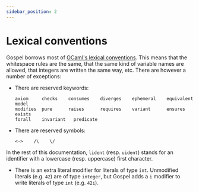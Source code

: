 ```yaml
---
sidebar_position: 2
---
```


# Lexical conventions

Gospel borrows most of [OCaml's lexical
conventions](https://caml.inria.fr/pub/docs/manual-ocaml/lex.html).
This means that the whitespace rules are the same, that the same kind
of variable names are allowed, that integers are written the same way,
etc. There are however a number of exceptions:

- There are reserved keywords:
  ```
  axiom     checks    consumes    diverges    ephemeral    equivalent    model
  modifies  pure      raises      requires    variant      ensures       exists
  forall    invariant   predicate
  ```

- There are reserved symbols:
  ```
  <->    /\    \/
  ```

In the rest of this documentation, `lident` (resp. `uident`) stands for an
identifier with a lowercase (resp. uppercase) first character.

- There is an extra literal modifier for literals of type `int`. Unmodified 
  literals (e.g. `42`) are of type `integer`, but Gospel adds a `i` modifier to
  write literals of type `int` (e.g. `42i`).
